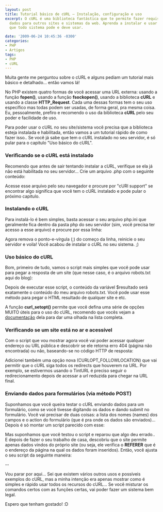```yaml
---
layout: post
title: Tutorial básico de cURL – Instalação, configuração e uso
excerpt: O cURL é uma biblioteca fantástica que te permite fazer requisições e enviar
  dados para outros sites e sistemas da web. Aprenda a instalar e usar essa ferramenta
  que todo sistema pode e deve usar.

date: '2009-06-24 10:45:36 -0300'
categories:
- PHP
- Artigos
tags:
- PHP
- cURL
---
```

Muita gente me perguntou sobre o cURL e alguns pediam um tutorial mais básico e detalhado... então vamos lá!

No PHP existem quatro formas de você acessar uma URL externa: usando a função <strong>fopen()</strong>, usando a função <strong>fsockopen()</strong>, usando a biblioteca <strong>cURL</strong> e usando a classe <strong>HTTP_Request</strong>. Cada uma dessas formas tem o seu uso específico mas todas podem ser usadas, de forma geral, pra mesma coisa. Eu, pessoalmente, prefiro e recomendo o uso da biblioteca <strong>cURL</strong> pelo seu poder e facilidade de uso.

Para poder usar o cURL no seu site/sistema você precisa que a biblioteca esteja instalada e habilitada, então vamos a um tutorial rápido de como fazer isso.. Se você já sabe que tem o cURL instalado no seu servidor, é só pular para o capitulo "Uso básico do cURL".

### Verificando se o cURL está instalado
Recomendo que antes de sair tentando instalar a cURL, verifique se ela já não está habilitada no seu servidor... Crie um arquivo .php com o seguinte conteúdo:

<div data-gist-id="625b02603e07d766acc3" data-gist-show-loading="false"></div>

Acesse esse arquivo pelo seu navegador e procure por "cURl support" se encontrar algo significa que você tem o cURL instalado e pode pular o próximo capitulo.

### Instalando o cURL
Para instalá-lo é bem simples, basta acessar o seu arquivo php.ini que geralmente fica dentro da pasta php do seu servidor (sim, você precisa ter acesso a esse arquivo) e procure por essa linha:

<div data-gist-id="8e002c18e7e742230974" data-gist-show-loading="false"></div>

Agora remova o ponto-e-vírgula (;) do começo da linha, reinicie o seu servidor e voila! Você acabou de instalar o cURL no seu sistema. ;)

### Uso básico do cURL
Bom, primeiro de tudo, vamos o script mais simples que você pode usar para pegar a resposta de um site (que nesse caso, é o arquivo robots.txt aqui do blog):

<div data-gist-id="f457a85ca2aae4432b86" data-gist-show-loading="false"></div>

Depois de executar esse script, o conteúdo da variável $resultado será exatamente o conteúdo do meu arquivo robots.txt. Você pode usar esse método para pegar o HTML resultado de qualquer site e etc.

A função <strong>curl_setopt()</strong> permite que você defina uma série de opções MUITO úteis para o uso do cURL, recomendo que vocês vejam a [documentação](http://br2.php.net/manual/pt_BR/function.curl-setopt.php) dela para dar uma olhada na lista completa.

### Verificando se um site está no ar e acessível
Com o script que vou mostrar agora você vai poder acessar qualquer endereço ou URL pública e descobrir se ele retorna erro 404 (página não encontrada) ou não, baseando-se no código HTTP de resposta:

<div data-gist-id="d36b3722bc551dab59db" data-gist-show-loading="false"></div>

Adicionei também uma opção nova (CURLOPT_FOLLOWLOCATION) que vai permitir que o cURL siga todos os redirects que houverem na URL. Por exemplo, se estivermos usando o TintURL é preciso seguir o redirecionamento depois de acessar a url reduzida para chegar na URL final.

### Enviando dados para formulários (via método POST)
Suponhamos que você queira testar o cURL enviando dados para um formulário, como se você tivesse digitando os dados e dando submit no formulário. Você vai precisar de duas coisas: a lista dos nomes (names) dos campos e o action do formulário (que é pra onde os dados são enviados)... Depois é só montar um script parecido com esse:

<div data-gist-id="c03018395f209e49c093" data-gist-show-loading="false"></div>

Mas suponhamos que você testou o script e reparou que algo deu errado.. E depois de fazer o seu trabalho de casa, descobriu que o site permite apenas dados vindos do próprio site (ou seja, ele verifica o <strong>REFERER</strong> que é o endereço da página na qual os dados foram inseridos). Então, você ajusta o seu script da seguinte maneira:

<div data-gist-id="80460bf179b029b6a868" data-gist-show-loading="false"></div>

--

Vou parar por aqui... Sei que existem vários outros usos e possíveis exemplos do cURL, mas a minha intenção era apenas mostrar como é simples e rápido usar todos os recursos do cURL... Se você misturar os comandos certos com as funções certas, vai poder fazer um sistema bem legal.

Espero que tenham gostado! :D

